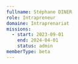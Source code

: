 ```yaml
---
fullname: Stéphane DINER
role: Intrapreneur
domaine: Intraprenariat
missions:
  - start: 2023-09-01
    end: 2024-04-01
    status: admin
memberType: beta
---
```


